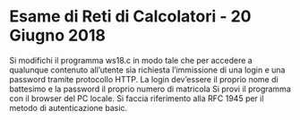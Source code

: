 # Esame di Reti di Calcolatori - 20 Giugno 2018

Si modifichi il programma ws18.c in modo tale che per accedere a qualunque contenuto all’utente sia richiesta
l’immissione di una login e una password tramite protocollo HTTP.
La login dev’essere il proprio nome di battesimo e la password il proprio numero di matricola
Si provi il programma con il browser del PC locale.
Si faccia riferimento alla RFC 1945 per il metodo di autenticazione basic.
